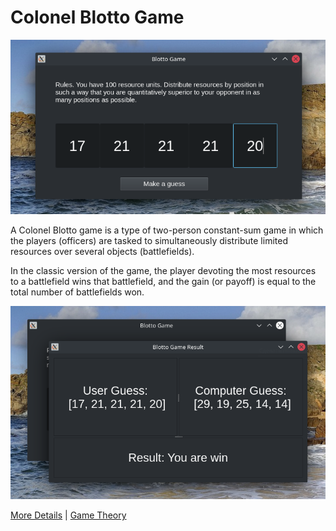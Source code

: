 # Colonel Blotto Game

![UserWindow](pic/UserWindow.png)

A Colonel Blotto game is a type of two-person constant-sum 
game in which the players (officers) are tasked to 
simultaneously distribute limited resources over several 
objects (battlefields).

In the classic version of the game, the player devoting 
the most resources to a battlefield wins that battlefield, 
and the gain (or payoff) is equal to the total number of 
battlefields won.

![ResultWindow](pic/ResultWindow.png)

[More Details](https://en.wikipedia.org/wiki/Blotto_game) 
| [Game Theory](https://olympgame.hse.ru/data/2017/11/13/1158230288/Игра%20полковника%20Блотто.pdf)